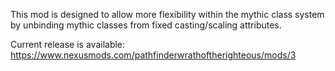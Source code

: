 This mod is designed to allow more flexibility within the mythic class system by unbinding mythic classes from fixed casting/scaling attributes.

Current release is available: https://www.nexusmods.com/pathfinderwrathoftherighteous/mods/3
